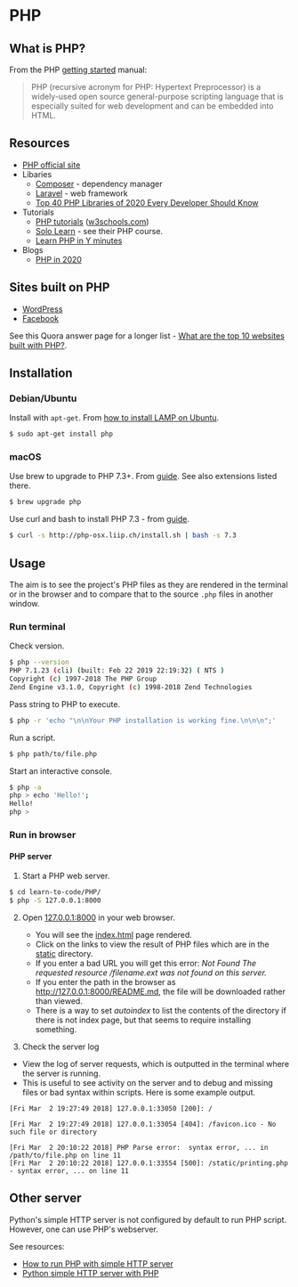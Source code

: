 # PHP

## What is PHP?

From the PHP [getting started](https://www.php.net/manual/en/intro-whatis.php) manual:

> PHP (recursive acronym for PHP: Hypertext Preprocessor) is a widely-used open source general-purpose scripting language that is especially suited for web development and can be embedded into HTML.

## Resources

- [PHP official site](https://www.php.net/)
- Libaries
    - [Composer](https://getcomposer.org/) - dependency manager
    - [Laravel](https://laravel.com/) - web framework
    - [Top 40 PHP Libraries of 2020 Every Developer Should Know](https://www.cloudways.com/blog/php-libraries/)
- Tutorials
    - [PHP tutorials](https://www.w3schools.com/PhP/default.asp) ([w3schools.com](https://www.w3schools.com)) 
    - [Solo Learn](https://www.sololearn.com/) - see their PHP course.
    - [Learn PHP in Y minutes](https://learnxinyminutes.com/docs/php/)
- Blogs
    - [PHP in 2020](https://stitcher.io/blog/php-in-2020)

## Sites built on PHP

- [WordPress](https://wordpress.com/)
- [Facebook](https://facebook.com)

See this Quora answer page for a longer list - [What are the top 10 websites built with PHP?](https://www.quora.com/What-are-the-top-10-websites-built-with-PHP).

## Installation

### Debian/Ubuntu

Install with `apt-get`. From [how to install LAMP on Ubuntu](http://howtoubuntu.org/how-to-install-lamp-on-ubuntu#install-php).

```bash
$ sudo apt-get install php
```

### macOS

Use brew to upgrade to PHP 7.3+. From [guide](https://stitcher.io/blog/php-73-upgrade-mac). See also extensions listed there.

```bash
$ brew upgrade php
```

Use curl and bash to install PHP 7.3 - from [guide](https://tecadmin.net/install-php-macos/).

```bash
$ curl -s http://php-osx.liip.ch/install.sh | bash -s 7.3
```

## Usage

The aim is to see the project's PHP files as they are rendered in the terminal or in the browser and to compare that to the source `.php` files in another window.

### Run terminal

Check version.

```bash
$ php --version
PHP 7.1.23 (cli) (built: Feb 22 2019 22:19:32) ( NTS )
Copyright (c) 1997-2018 The PHP Group
Zend Engine v3.1.0, Copyright (c) 1998-2018 Zend Technologies
```

Pass string to PHP to execute.

```bash
$ php -r 'echo "\n\nYour PHP installation is working fine.\n\n\n";'
```

Run a script.

```bash
$ php path/to/file.php
```

Start an interactive console.

```bash
$ php -a
php > echo 'Hello!';
Hello!
php >
```

### Run in browser

#### PHP server

1. Start a PHP web server.

<!--TODO: Use public directory instead and look at how other sites separate index and public files e.g. 000webhost.com-->

```bash
$ cd learn-to-code/PHP/
$ php -S 127.0.0.1:8000
```

2. Open [127.0.0.1:8000](http://127.0.0.1:8000) in your web browser.
    - You will see the [index.html](index.html) page rendered.
    - Click on the links to view the result of PHP files which are in the [static](static) directory.
    - If you enter a bad URL you will get this error: _Not Found The requested resource /filename.ext was not found on this server._
    - If you enter the path in the browser as http://127.0.0.1:8000/README.md, the file will be downloaded rather than viewed.
    - There is a way to set _autoindex_ to list the contents of the directory if there is not index page, but that seems to require installing something.

3. Check the server log
  - View the log of server requests, which is outputted in the terminal where the server is running.
  - This is useful to see activity on the server and to debug and missing files or bad syntax within scripts. Here is some example output.

```
[Fri Mar  2 19:27:49 2018] 127.0.0.1:33050 [200]: /

[Fri Mar  2 19:27:49 2018] 127.0.0.1:33054 [404]: /favicon.ico - No such file or directory

[Fri Mar  2 20:10:22 2018] PHP Parse error:  syntax error, ... in /path/to/file.php on line 11
[Fri Mar  2 20:10:22 2018] 127.0.0.1:33554 [500]: /static/printing.php - syntax error, ... on line 11
```

## Other server

Python's simple HTTP server is not configured by default to run PHP script. However, one can use PHP's webserver.

See resources:

- [How to run PHP with simple HTTP server](https://serverfault.com/questions/338394/how-to-run-php-with-simplehttpserver)
- [Python simple HTTP server with PHP](https://stackoverflow.com/questions/12235876/python-simplehttpserver-with-php)
